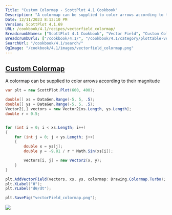 ```yaml
---
Title: "Custom Colormap - ScottPlot 4.1 Cookbook"
Description: "A colormap can be supplied to color arrows according to their magnitude"
Date: 12/11/2023 8:13:10 PM
Version: ScottPlot 4.1.69
URL: /cookbook/4.1/recipes/vectorfield_colormap/
BreadcrumbNames: ["ScottPlot 4.1 Cookbook", "Vector Field", "Custom Colormap"]
BreadcrumbUrls: ["/cookbook/4.1/", "/cookbook/4.1/category/plottable-vector-field", "/cookbook/4.1/recipes/vectorfield_colormap/"]
SearchUrl: "/cookbook/4.1/search/"
OgImage: "/cookbook/4.1/images/vectorfield_colormap.png"
---
```


<h2><a id='custom-colormap' href='/cookbook/4.1/recipes/vectorfield_colormap/'>Custom Colormap</a></h2>

A colormap can be supplied to color arrows according to their magnitude

```cs
var plt = new ScottPlot.Plot(600, 400);

double[] xs = DataGen.Range(-5, 5, .5);
double[] ys = DataGen.Range(-5, 5, .5);
Vector2[,] vectors = new Vector2[xs.Length, ys.Length];
double r = 0.5;


for (int i = 0; i < xs.Length; i++)
{
    for (int j = 0; j < ys.Length; j++)
    {
        double x = ys[j];
        double y = -9.81 / r * Math.Sin(xs[i]);

        vectors[i, j] = new Vector2(x, y);
    }
}

plt.AddVectorField(vectors, xs, ys, colormap: Drawing.Colormap.Turbo);
plt.XLabel("θ");
plt.YLabel("dθ/dt");

plt.SaveFig("vectorField_colormap.png");
```

<img src='../../images/vectorfield_colormap.png' class='d-block mx-auto my-5' />


